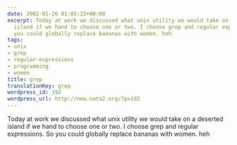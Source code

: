 ```yaml
---
date: 2002-01-26 01:05:22+00:00
excerpt: Today at work we discussed what unix utility we would take on a deserted
  island if we hand to choose one or two. I choose grep and regular expressions. So
  you could globally replace bananas with women. heh
tags:
- unix
- grep
- regular-expressions
- programming
- women
title: grep
translationKey: grep
wordpress_id: 192
wordpress_url: http://new.nata2.org/?p=192
---
```


Today at work we discussed what unix utility we would take on a deserted island if we hand to choose one or two. I choose grep and regular expressions. So you could globally replace bananas with women. heh